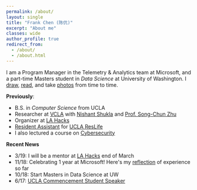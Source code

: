 ```yaml
---
permalink: /about/
layout: single
title: "Frank Chen (陈伉)"
excerpt: "About me"
classes: wide
author_profile: true
redirect_from: 
  - /about/
  - /about.html
---
```


I am a Program Manager in the Telemetry & Analytics team at Microsoft, and a part-time Masters student in _Data Science_ at University of Washington. I [draw](https://instagram.com/bykfrankc), [read](https://goodreads.com/kfrankc), and take [photos](https://kfrankc.com/photos) from time to time.

**Previously**:
- B.S. in _Computer Science_ from UCLA
- Researcher at [VCLA](http://vcla.stat.ucla.edu/) with [Nishant Shukla](http://shukla.io/) and [Prof. Song-Chun Zhu](http://www.stat.ucla.edu/~sczhu/index.html)
- Organizer at [LA Hacks](https://lahacks.com/)
- [Resident Assistant](https://reslife.ucla.edu/employment/ra) for [UCLA ResLife](https://reslife.ucla.edu/)
- I also lectured a course on [Cybersecurity](https://kfrankc.com/cs88s/)

**Recent News**

- 3/19: I will be a mentor at [LA Hacks](https://lahacks.com) end of March
- 11/18: Celebrating 1 year at Microsoft! Here's my [reflection](https://www.linkedin.com/pulse/lessons-from-1-year-microsoft-frank-chen/) of experience so far
- 10/18: Start Masters in Data Science at UW
- 6/17: [UCLA Commencement Student Speaker](https://www.youtube.com/watch?v=wr6u5Q-SZRo&feature=youtu.be&t=1h59m20s)
